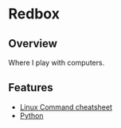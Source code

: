 # Redbox

## Overview
Where I play with computers.

## Features

- [Linux Command cheatsheet](linux/README.MD)
- [Python](python)